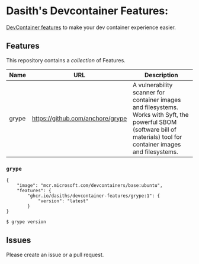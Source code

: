 # Dasith's Devcontainer Features:

[DevContainer features](https://code.visualstudio.com/blogs/2022/09/15/dev-container-features) to make your dev container experience easier.

## Features

This repository contains a _collection_ of Features.

| Name | URL | Description |
| ---  | --- | ---         |
| grype   | https://github.com/anchore/grype | A vulnerability scanner for container images and filesystems. Works with Syft, the powerful SBOM (software bill of materials) tool for container images and filesystems. |


### `grype`


```jsonc
{
    "image": "mcr.microsoft.com/devcontainers/base:ubuntu",
    "features": {
        "ghcr.io/dasiths/devcontainer-features/grype:1": {
            "version": "latest"
        }
}
```

```bash
$ grype version
```

## Issues

Please create an issue or a pull request.